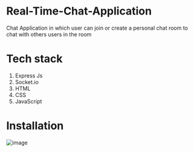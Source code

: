 # Real-Time-Chat-Application
Chat Application in which user can join or create a personal chat room to chat with others users in the room

# Tech stack 
1. Express Js
2. Socket.io
3. HTML
4. CSS
5. JavaScript

# Installation 
![image](https://github.com/roshnimishraa/Real-Time-Chat-Application/assets/121380696/93a3c447-8b02-4547-be37-e5e280aa63df)
